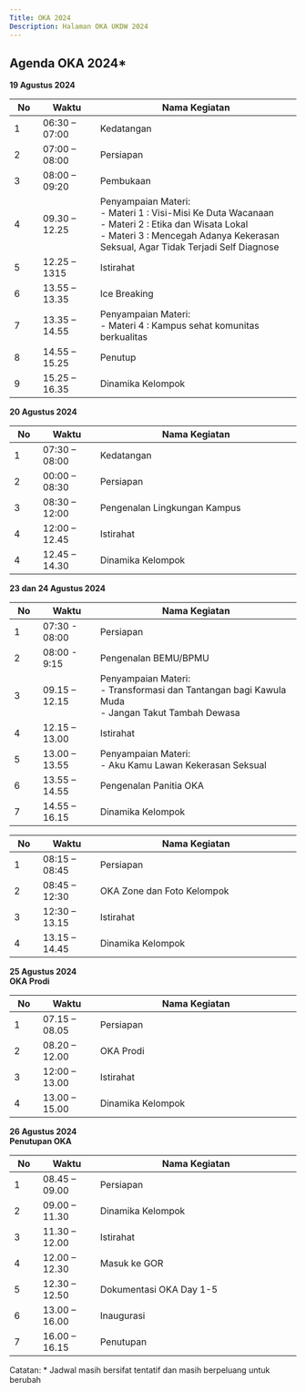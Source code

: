 ```yaml
---
Title: OKA 2024
Description: Halaman OKA UKDW 2024
---
```


## Agenda OKA 2024*
<strong>19 Agustus 2024</strong><br/>
<table style="width: 100%; max-width: 40em;">
    <thead>
        <tr>
            <th style="width: 10%;">No</th>
            <th style="width: 20%;">Waktu</th>
            <th style="width: 70%;">Nama Kegiatan</th>
        </tr>
    </thead>
    <tbody>
        <tr>
            <td>1</td>
            <td>06:30 – 07:00</td>
            <td>Kedatangan</td>
        </tr>
        <tr>
            <td>2</td>
            <td>07:00 – 08:00</td>
            <td>Persiapan</td>
        </tr>
        <tr>
            <td>3</td>
            <td>08:00 – 09:20</td>
            <td>Pembukaan</td>
        </tr>
        <tr>
            <td>4</td>
            <td>09.30 – 12.25</td>
            <td>Penyampaian Materi:<br/>
            - Materi 1 : Visi-Misi Ke Duta Wacanaan <br/>
            - Materi 2 : Etika dan Wisata Lokal <br/>
            - Materi 3 : Mencegah Adanya Kekerasan Seksual, Agar Tidak Terjadi Self Diagnose</td>
        </tr>
        <tr>
            <td>5</td>
            <td>12.25 – 1315</td>
            <td>Istirahat</td>
        </tr>
        <tr>
            <td>6</td>
            <td>13.55 – 13.35</td>
            <td>Ice Breaking</td>
        </tr>
        <tr>
            <td>7</td>
            <td>13.35 – 14.55</td>
            <td>Penyampaian Materi:<br/>
            - Materi 4 : Kampus sehat komunitas berkualitas  <br/>
        </tr>
        <tr>
            <td>8</td>
            <td>14.55 – 15.25</td>
            <td>Penutup</td>
        </tr>
        <tr>
            <td>9</td>
            <td>15.25 – 16.35</td>
            <td>Dinamika Kelompok</td>
        </tr>
    </tbody>
</table>

<strong>20 Agustus 2024</strong><br/>
<table style="width: 100%; max-width: 40em;">
    <thead>
        <tr>
            <th style="width: 10%;">No</th>
            <th style="width: 20%;">Waktu</th>
            <th style="width: 70%;">Nama Kegiatan</th>
        </tr>
    </thead>
    <tbody>
        <tr>
            <td>1</td>
            <td>07:30 – 08:00</td>
            <td>Kedatangan</td>
        </tr>
        <tr>
            <td>2</td>
            <td>00:00 – 08:30</td>
            <td>Persiapan</td>
        </tr>
        <tr>
            <td>3</td>
            <td>08:30 – 12:00</td>
            <td>Pengenalan Lingkungan Kampus</td>
        </tr>
        <tr>
            <td>4</td>
            <td>12:00 – 12.45</td>
            <td>Istirahat</td>
        </tr>
        <tr>
            <td>4</td>
            <td>12.45 – 14.30</td>
            <td>Dinamika Kelompok</td>
        </tr>
    </tbody>
</table>

<strong>23 dan 24 Agustus 2024</strong><br/>
<table style="width: 100%; max-width: 40em;">
    <thead>
        <tr>
            <th style="width: 10%;">No</th>
            <th style="width: 20%;">Waktu</th>
            <th style="width: 70%;">Nama Kegiatan</th>
        </tr>
    </thead>
    <tbody>
        <tr>
            <td>1</td>
            <td>07:30 - 08:00</td>
            <td>Persiapan</td>
        </tr>
        <tr>
            <td>2</td>
            <td>08:00 - 9:15</td>
            <td>Pengenalan BEMU/BPMU</td>
        </tr>
        <tr>
            <td>3</td>
            <td>09.15 – 12.15</td>
            <td>Penyampaian Materi:<br/>
            - Transformasi dan Tantangan bagi Kawula Muda<br/>
            - Jangan Takut Tambah Dewasa</td>
        </tr>
        <tr>
            <td>4</td>
            <td>12.15 – 13.00</td>
            <td>Istirahat</td>
        </tr>
        <tr>
            <td>5</td>
            <td>13.00 – 13.55</td>
            <td>Penyampaian Materi:<br/>
            - Aku Kamu Lawan Kekerasan Seksual</td>
        </tr>
        <tr>
            <td>6</td>
            <td>13.55 – 14.55</td>
            <td>Pengenalan Panitia OKA</td>
        </tr>
        <tr>
            <td>7</td>
            <td>14.55 – 16.15</td>
            <td>Dinamika Kelompok</td>
        </tr>
    </tbody>
</table>

<table style="width: 100%; max-width: 40em;">
    <thead>
        <tr>
            <th style="width: 10%;">No</th>
            <th style="width: 20%;">Waktu</th>
            <th style="width: 70%;">Nama Kegiatan</th>
        </tr>
    </thead>
    <tbody>
        <tr>
            <td>1</td>
            <td>08:15 – 08:45</td>
            <td>Persiapan</td>
        </tr>
        <tr>
            <td>2</td>
            <td>08:45 – 12:30</td>
            <td>OKA Zone dan Foto Kelompok</td>
        </tr>
        <tr>
            <td>3</td>
            <td>12:30 – 13.15</td>
            <td>Istirahat</td>
        </tr>
        <tr>
            <td>4</td>
            <td>13.15 – 14.45</td>
            <td>Dinamika Kelompok</td>
        </tr>
    </tbody>
</table>

<strong>25 Agustus 2024<br/>
OKA Prodi</strong><br/>
<table style="width: 100%; max-width: 40em;">
    <thead>
        <tr>
            <th style="width: 10%;">No</th>
            <th style="width: 20%;">Waktu</th>
            <th style="width: 70%;">Nama Kegiatan</th>
        </tr>
    </thead>
    <tbody>
        <tr>
            <td>1</td>
            <td>07.15 – 08.05</td>
            <td>Persiapan</td>
        </tr>
        <tr>
            <td>2</td>
            <td>08.20 – 12.00</td>
            <td>OKA Prodi</td>
        </tr>
        <tr>
            <td>3</td>
            <td>12:00 – 13.00</td>
            <td>Istirahat</td>
        </tr>
        <tr>
            <td>4</td>
            <td>13.00 – 15.00</td>
            <td>Dinamika Kelompok</td>
        </tr>
    </tbody>
</table>

<strong>26 Agustus 2024<br/>
Penutupan OKA</strong><br/>
<table style="width: 100%; max-width: 40em;">
    <thead>
        <tr>
            <th style="width: 10%;">No</th>
            <th style="width: 20%;">Waktu</th>
            <th style="width: 70%;">Nama Kegiatan</th>
        </tr>
    </thead>
    <tbody>
        <tr>
            <td>1</td>
            <td>08.45 – 09.00</td>
            <td>Persiapan</td>
        </tr>
        <tr>
            <td>2</td>
            <td>09.00 – 11.30</td>
            <td>Dinamika Kelompok</td>
        </tr>
        <tr>
            <td>3</td>
            <td>11.30 – 12.00</td>
            <td>Istirahat</td>
        </tr>
        <tr>
            <td>4</td>
            <td>12.00 – 12.30</td>
            <td>Masuk ke GOR</td>
        </tr>
        <tr>
            <td>5</td>
            <td>12.30 – 12.50</td>
            <td>Dokumentasi OKA Day 1-5</td>
        </tr>
        <tr>
            <td>6</td>
            <td>13.00 – 16.00</td>
            <td>Inaugurasi</td>
        </tr>
        <tr>
            <td>7</td>
            <td>16.00 – 16.15</td>
            <td>Penutupan</td>
        </tr>
    </tbody>
</table>
Catatan: * Jadwal masih bersifat tentatif dan masih berpeluang untuk berubah
